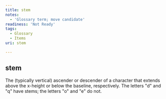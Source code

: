 ```yaml
---
title: stem
notes:
  - 'Glossary term; move candidate'
readiness: 'Not Ready'
tags:
  - Glossary
  - Items
uri: stem

---
```

## stem

The (typically vertical) ascender or descender of a character that extends above the x-height or below the baseline, respectively. The letters "d" and "q" have stems; the letters "o" and "e" do not.

